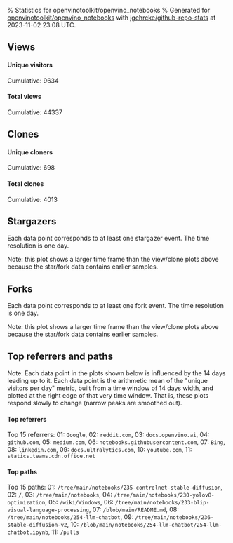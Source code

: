 % Statistics for openvinotoolkit/openvino_notebooks
% Generated for [openvinotoolkit/openvino_notebooks](https://github.com/openvinotoolkit/openvino_notebooks) with [jgehrcke/github-repo-stats](https://github.com/jgehrcke/github-repo-stats) at 2023-11-02 23:08 UTC.


## Views

#### Unique visitors
<div id="chart_views_unique" class="full-width-chart"></div>

Cumulative: 9634

#### Total views
<div id="chart_views_total" class="full-width-chart"></div>

Cumulative: 44337

<div class="pagebreak-for-print"> </div>

## Clones

#### Unique cloners
<div id="chart_clones_unique" class="full-width-chart"></div>

Cumulative: 698

#### Total clones
<div id="chart_clones_total" class="full-width-chart"></div>

Cumulative: 4013



<div class="pagebreak-for-print"> </div>



## Stargazers

Each data point corresponds to at least one stargazer event.
The time resolution is one day.

<div id="chart_stargazers" class="full-width-chart"></div>


Note: this plot shows a larger time frame than the view/clone plots above because the star/fork data contains earlier samples.



## Forks

Each data point corresponds to at least one fork event.
The time resolution is one day.

<div id="chart_forks" class="full-width-chart"></div>


Note: this plot shows a larger time frame than the view/clone plots above because the star/fork data contains earlier samples.



<div class="pagebreak-for-print"> </div>



## Top referrers and paths


Note: Each data point in the plots shown below is influenced by the 14 days
leading up to it. Each data point is the arithmetic mean of the "unique
visitors per day" metric, built from a time window of 14 days width, and
plotted at the right edge of that very time window. That is, these plots
respond slowly to change (narrow peaks are smoothed out).




#### Top referrers


<div id="chart_referrers_top_n_alltime" class="full-width-chart"></div>

Top 15 referrers: 01: `Google`, 02: `reddit.com`, 03: `docs.openvino.ai`, 04: `github.com`, 05: `medium.com`, 06: `notebooks.githubusercontent.com`, 07: `Bing`, 08: `linkedin.com`, 09: `docs.ultralytics.com`, 10: `youtube.com`, 11: `statics.teams.cdn.office.net`





#### Top paths


<div id="chart_paths_top_n_alltime" class="full-width-chart"></div>

Top 15 paths: 01: `/tree/main/notebooks/235-controlnet-stable-diffusion`, 02: `/`, 03: `/tree/main/notebooks`, 04: `/tree/main/notebooks/230-yolov8-optimization`, 05: `/wiki/Windows`, 06: `/tree/main/notebooks/233-blip-visual-language-processing`, 07: `/blob/main/README.md`, 08: `/tree/main/notebooks/254-llm-chatbot`, 09: `/tree/main/notebooks/236-stable-diffusion-v2`, 10: `/blob/main/notebooks/254-llm-chatbot/254-llm-chatbot.ipynb`, 11: `/pulls`


<script type="text/javascript">
    vegaEmbed('#chart_views_unique', {"$schema": "https://vega.github.io/schema/vega-lite/v4.17.0.json", "config": {"arc": {"fill": "#1b1e23"}, "area": {"fill": "#1b1e23"}, "axisBottom": {"domainColor": "#a9b4c4", "gridColor": "#a9b4c4", "labelColor": "#1b1e23", "labelFont": "relative-mono-11-pitch-pro, Menlo, monospace", "tickColor": "#a9b4c4", "titleColor": "#1b1e23", "titleFont": "relative-mono-11-pitch-pro, Menlo, monospace"}, "axisLeft": {"domainColor": "#a9b4c4", "gridColor": "#a9b4c4", "labelColor": "#1b1e23", "labelFont": "relative-mono-11-pitch-pro, Menlo, monospace", "tickColor": "#a9b4c4", "titleColor": "#1b1e23", "titleFont": "relative-mono-11-pitch-pro, Menlo, monospace"}, "axisX": {"grid": false}, "axisY": {"grid": false, "labelBound": true}, "background": "#FFFFFF", "group": {"fill": "#FFFFFF"}, "header": {"fontWeight": 400, "labelFont": "relative-mono-11-pitch-pro, Menlo, monospace", "titleFont": "relative-mono-11-pitch-pro, Menlo, monospace"}, "legend": {"labelFont": "relative-mono-11-pitch-pro, Menlo, monospace", "symbolSize": 200, "symbolType": "circle", "titleFont": "relative-mono-11-pitch-pro, Menlo, monospace"}, "line": {"color": "#1b1e23", "stroke": "#1b1e23"}, "path": {"stroke": "#1b1e23"}, "point": {"color": "#1b1e23", "cursor": "pointer", "filled": true, "size": 20}, "range": {"category": ["#85a2f7", "#ea9755", "#7eb36a", "#f07071", "#bc85d9", "#e587b6", "#a9b4c4", "#d4c05e", "#64b9c4"]}, "style": {"bar": {"fill": "#1b1e23"}, "text": {"font": "relative-mono-11-pitch-pro, Menlo, monospace", "fontWeight": 400}}, "symbol": {"shape": "circle"}, "title": {"anchor": "start", "font": "relative-mono-11-pitch-pro, Menlo, monospace", "fontWeight": 400}, "trail": {"color": "#1b1e23", "stroke": "#1b1e23"}, "view": {"stroke": null}}, "data": {"name": "data-dd6d99fdb4289f1e59a05f04a48d38ac"}, "datasets": {"data-dd6d99fdb4289f1e59a05f04a48d38ac": [{"time": "2023-10-18T00:00:00+00:00", "views_total": 755, "views_unique": 175}, {"time": "2023-10-19T00:00:00+00:00", "views_total": 3834, "views_unique": 763}, {"time": "2023-10-20T00:00:00+00:00", "views_total": 3472, "views_unique": 738}, {"time": "2023-10-21T00:00:00+00:00", "views_total": 1287, "views_unique": 431}, {"time": "2023-10-22T00:00:00+00:00", "views_total": 1651, "views_unique": 419}, {"time": "2023-10-23T00:00:00+00:00", "views_total": 3180, "views_unique": 560}, {"time": "2023-10-24T00:00:00+00:00", "views_total": 2951, "views_unique": 563}, {"time": "2023-10-25T00:00:00+00:00", "views_total": 3524, "views_unique": 601}, {"time": "2023-10-26T00:00:00+00:00", "views_total": 3002, "views_unique": 573}, {"time": "2023-10-27T00:00:00+00:00", "views_total": 2993, "views_unique": 581}, {"time": "2023-10-28T00:00:00+00:00", "views_total": 1277, "views_unique": 389}, {"time": "2023-10-29T00:00:00+00:00", "views_total": 1108, "views_unique": 400}, {"time": "2023-10-30T00:00:00+00:00", "views_total": 3245, "views_unique": 570}, {"time": "2023-10-31T00:00:00+00:00", "views_total": 3542, "views_unique": 884}, {"time": "2023-11-01T00:00:00+00:00", "views_total": 4173, "views_unique": 1074}, {"time": "2023-11-02T00:00:00+00:00", "views_total": 4343, "views_unique": 913}]}, "encoding": {"tooltip": [{"field": "views_unique", "format": ".1f", "title": "views (u)", "type": "quantitative"}, {"field": "time", "format": "%B %e, %Y", "title": "date", "type": "temporal"}], "x": {"axis": {"labelAngle": 25}, "field": "time", "scale": {"domain": ["2023-10-18", "2023-11-02"]}, "timeUnit": "yearmonthdate", "title": "date", "type": "temporal"}, "y": {"axis": {"values": [1, 10, 50, 100, 500, 1000, 5000, 10000]}, "field": "views_unique", "scale": {"domain": [0, 1181.4], "type": "symlog", "zero": true}, "title": "unique views per day", "type": "quantitative"}}, "height": 200, "mark": {"point": true, "type": "line"}, "padding": 10, "width": "container"}, {"actions": false, "renderer": "svg"}).catch(console.error);
vegaEmbed('#chart_views_total', {"$schema": "https://vega.github.io/schema/vega-lite/v4.17.0.json", "config": {"arc": {"fill": "#1b1e23"}, "area": {"fill": "#1b1e23"}, "axisBottom": {"domainColor": "#a9b4c4", "gridColor": "#a9b4c4", "labelColor": "#1b1e23", "labelFont": "relative-mono-11-pitch-pro, Menlo, monospace", "tickColor": "#a9b4c4", "titleColor": "#1b1e23", "titleFont": "relative-mono-11-pitch-pro, Menlo, monospace"}, "axisLeft": {"domainColor": "#a9b4c4", "gridColor": "#a9b4c4", "labelColor": "#1b1e23", "labelFont": "relative-mono-11-pitch-pro, Menlo, monospace", "tickColor": "#a9b4c4", "titleColor": "#1b1e23", "titleFont": "relative-mono-11-pitch-pro, Menlo, monospace"}, "axisX": {"grid": false}, "axisY": {"grid": false, "labelBound": true}, "background": "#FFFFFF", "group": {"fill": "#FFFFFF"}, "header": {"fontWeight": 400, "labelFont": "relative-mono-11-pitch-pro, Menlo, monospace", "titleFont": "relative-mono-11-pitch-pro, Menlo, monospace"}, "legend": {"labelFont": "relative-mono-11-pitch-pro, Menlo, monospace", "symbolSize": 200, "symbolType": "circle", "titleFont": "relative-mono-11-pitch-pro, Menlo, monospace"}, "line": {"color": "#1b1e23", "stroke": "#1b1e23"}, "path": {"stroke": "#1b1e23"}, "point": {"color": "#1b1e23", "cursor": "pointer", "filled": true, "size": 20}, "range": {"category": ["#85a2f7", "#ea9755", "#7eb36a", "#f07071", "#bc85d9", "#e587b6", "#a9b4c4", "#d4c05e", "#64b9c4"]}, "style": {"bar": {"fill": "#1b1e23"}, "text": {"font": "relative-mono-11-pitch-pro, Menlo, monospace", "fontWeight": 400}}, "symbol": {"shape": "circle"}, "title": {"anchor": "start", "font": "relative-mono-11-pitch-pro, Menlo, monospace", "fontWeight": 400}, "trail": {"color": "#1b1e23", "stroke": "#1b1e23"}, "view": {"stroke": null}}, "data": {"name": "data-dd6d99fdb4289f1e59a05f04a48d38ac"}, "datasets": {"data-dd6d99fdb4289f1e59a05f04a48d38ac": [{"time": "2023-10-18T00:00:00+00:00", "views_total": 755, "views_unique": 175}, {"time": "2023-10-19T00:00:00+00:00", "views_total": 3834, "views_unique": 763}, {"time": "2023-10-20T00:00:00+00:00", "views_total": 3472, "views_unique": 738}, {"time": "2023-10-21T00:00:00+00:00", "views_total": 1287, "views_unique": 431}, {"time": "2023-10-22T00:00:00+00:00", "views_total": 1651, "views_unique": 419}, {"time": "2023-10-23T00:00:00+00:00", "views_total": 3180, "views_unique": 560}, {"time": "2023-10-24T00:00:00+00:00", "views_total": 2951, "views_unique": 563}, {"time": "2023-10-25T00:00:00+00:00", "views_total": 3524, "views_unique": 601}, {"time": "2023-10-26T00:00:00+00:00", "views_total": 3002, "views_unique": 573}, {"time": "2023-10-27T00:00:00+00:00", "views_total": 2993, "views_unique": 581}, {"time": "2023-10-28T00:00:00+00:00", "views_total": 1277, "views_unique": 389}, {"time": "2023-10-29T00:00:00+00:00", "views_total": 1108, "views_unique": 400}, {"time": "2023-10-30T00:00:00+00:00", "views_total": 3245, "views_unique": 570}, {"time": "2023-10-31T00:00:00+00:00", "views_total": 3542, "views_unique": 884}, {"time": "2023-11-01T00:00:00+00:00", "views_total": 4173, "views_unique": 1074}, {"time": "2023-11-02T00:00:00+00:00", "views_total": 4343, "views_unique": 913}]}, "encoding": {"tooltip": [{"field": "views_total", "format": ".1f", "title": "views (t)", "type": "quantitative"}, {"field": "time", "format": "%B %e, %Y", "title": "date", "type": "temporal"}], "x": {"axis": {"labelAngle": 25}, "field": "time", "scale": {"domain": ["2023-10-18", "2023-11-02"]}, "timeUnit": "yearmonthdate", "title": "date", "type": "temporal"}, "y": {"axis": {"values": [1, 10, 50, 100, 500, 1000, 5000, 10000]}, "field": "views_total", "scale": {"domain": [0, 4777.3], "type": "symlog", "zero": true}, "title": "total views per day", "type": "quantitative"}}, "height": 200, "mark": {"point": true, "type": "line"}, "padding": 10, "width": "container"}, {"actions": false, "renderer": "svg"}).catch(console.error);
vegaEmbed('#chart_clones_unique', {"$schema": "https://vega.github.io/schema/vega-lite/v4.17.0.json", "config": {"arc": {"fill": "#1b1e23"}, "area": {"fill": "#1b1e23"}, "axisBottom": {"domainColor": "#a9b4c4", "gridColor": "#a9b4c4", "labelColor": "#1b1e23", "labelFont": "relative-mono-11-pitch-pro, Menlo, monospace", "tickColor": "#a9b4c4", "titleColor": "#1b1e23", "titleFont": "relative-mono-11-pitch-pro, Menlo, monospace"}, "axisLeft": {"domainColor": "#a9b4c4", "gridColor": "#a9b4c4", "labelColor": "#1b1e23", "labelFont": "relative-mono-11-pitch-pro, Menlo, monospace", "tickColor": "#a9b4c4", "titleColor": "#1b1e23", "titleFont": "relative-mono-11-pitch-pro, Menlo, monospace"}, "axisX": {"grid": false}, "axisY": {"grid": false, "labelBound": true}, "background": "#FFFFFF", "group": {"fill": "#FFFFFF"}, "header": {"fontWeight": 400, "labelFont": "relative-mono-11-pitch-pro, Menlo, monospace", "titleFont": "relative-mono-11-pitch-pro, Menlo, monospace"}, "legend": {"labelFont": "relative-mono-11-pitch-pro, Menlo, monospace", "symbolSize": 200, "symbolType": "circle", "titleFont": "relative-mono-11-pitch-pro, Menlo, monospace"}, "line": {"color": "#1b1e23", "stroke": "#1b1e23"}, "path": {"stroke": "#1b1e23"}, "point": {"color": "#1b1e23", "cursor": "pointer", "filled": true, "size": 20}, "range": {"category": ["#85a2f7", "#ea9755", "#7eb36a", "#f07071", "#bc85d9", "#e587b6", "#a9b4c4", "#d4c05e", "#64b9c4"]}, "style": {"bar": {"fill": "#1b1e23"}, "text": {"font": "relative-mono-11-pitch-pro, Menlo, monospace", "fontWeight": 400}}, "symbol": {"shape": "circle"}, "title": {"anchor": "start", "font": "relative-mono-11-pitch-pro, Menlo, monospace", "fontWeight": 400}, "trail": {"color": "#1b1e23", "stroke": "#1b1e23"}, "view": {"stroke": null}}, "data": {"name": "data-5c9b613d8410fa1cbfd3832ab8f04d7b"}, "datasets": {"data-5c9b613d8410fa1cbfd3832ab8f04d7b": [{"clones_total": 131, "clones_unique": 17, "time": "2023-10-18T00:00:00+00:00"}, {"clones_total": 180, "clones_unique": 67, "time": "2023-10-19T00:00:00+00:00"}, {"clones_total": 259, "clones_unique": 83, "time": "2023-10-20T00:00:00+00:00"}, {"clones_total": 56, "clones_unique": 21, "time": "2023-10-21T00:00:00+00:00"}, {"clones_total": 53, "clones_unique": 17, "time": "2023-10-22T00:00:00+00:00"}, {"clones_total": 486, "clones_unique": 44, "time": "2023-10-23T00:00:00+00:00"}, {"clones_total": 272, "clones_unique": 45, "time": "2023-10-24T00:00:00+00:00"}, {"clones_total": 353, "clones_unique": 44, "time": "2023-10-25T00:00:00+00:00"}, {"clones_total": 285, "clones_unique": 62, "time": "2023-10-26T00:00:00+00:00"}, {"clones_total": 279, "clones_unique": 55, "time": "2023-10-27T00:00:00+00:00"}, {"clones_total": 53, "clones_unique": 16, "time": "2023-10-28T00:00:00+00:00"}, {"clones_total": 107, "clones_unique": 20, "time": "2023-10-29T00:00:00+00:00"}, {"clones_total": 518, "clones_unique": 56, "time": "2023-10-30T00:00:00+00:00"}, {"clones_total": 316, "clones_unique": 57, "time": "2023-10-31T00:00:00+00:00"}, {"clones_total": 326, "clones_unique": 53, "time": "2023-11-01T00:00:00+00:00"}, {"clones_total": 339, "clones_unique": 41, "time": "2023-11-02T00:00:00+00:00"}]}, "encoding": {"tooltip": [{"field": "clones_unique", "format": ".1f", "title": "clones (u)", "type": "quantitative"}, {"field": "time", "format": "%B %e, %Y", "title": "date", "type": "temporal"}], "x": {"axis": {"labelAngle": 25}, "field": "time", "scale": {"domain": ["2023-10-18", "2023-11-02"]}, "timeUnit": "yearmonthdate", "title": "date", "type": "temporal"}, "y": {"axis": {}, "field": "clones_unique", "scale": {"domain": [0, 91.30000000000001], "type": "linear", "zero": true}, "title": "unique clones per day", "type": "quantitative"}}, "height": 200, "mark": {"point": true, "type": "line"}, "padding": 10, "width": "container"}, {"actions": false, "renderer": "svg"}).catch(console.error);
vegaEmbed('#chart_clones_total', {"$schema": "https://vega.github.io/schema/vega-lite/v4.17.0.json", "config": {"arc": {"fill": "#1b1e23"}, "area": {"fill": "#1b1e23"}, "axisBottom": {"domainColor": "#a9b4c4", "gridColor": "#a9b4c4", "labelColor": "#1b1e23", "labelFont": "relative-mono-11-pitch-pro, Menlo, monospace", "tickColor": "#a9b4c4", "titleColor": "#1b1e23", "titleFont": "relative-mono-11-pitch-pro, Menlo, monospace"}, "axisLeft": {"domainColor": "#a9b4c4", "gridColor": "#a9b4c4", "labelColor": "#1b1e23", "labelFont": "relative-mono-11-pitch-pro, Menlo, monospace", "tickColor": "#a9b4c4", "titleColor": "#1b1e23", "titleFont": "relative-mono-11-pitch-pro, Menlo, monospace"}, "axisX": {"grid": false}, "axisY": {"grid": false, "labelBound": true}, "background": "#FFFFFF", "group": {"fill": "#FFFFFF"}, "header": {"fontWeight": 400, "labelFont": "relative-mono-11-pitch-pro, Menlo, monospace", "titleFont": "relative-mono-11-pitch-pro, Menlo, monospace"}, "legend": {"labelFont": "relative-mono-11-pitch-pro, Menlo, monospace", "symbolSize": 200, "symbolType": "circle", "titleFont": "relative-mono-11-pitch-pro, Menlo, monospace"}, "line": {"color": "#1b1e23", "stroke": "#1b1e23"}, "path": {"stroke": "#1b1e23"}, "point": {"color": "#1b1e23", "cursor": "pointer", "filled": true, "size": 20}, "range": {"category": ["#85a2f7", "#ea9755", "#7eb36a", "#f07071", "#bc85d9", "#e587b6", "#a9b4c4", "#d4c05e", "#64b9c4"]}, "style": {"bar": {"fill": "#1b1e23"}, "text": {"font": "relative-mono-11-pitch-pro, Menlo, monospace", "fontWeight": 400}}, "symbol": {"shape": "circle"}, "title": {"anchor": "start", "font": "relative-mono-11-pitch-pro, Menlo, monospace", "fontWeight": 400}, "trail": {"color": "#1b1e23", "stroke": "#1b1e23"}, "view": {"stroke": null}}, "data": {"name": "data-5c9b613d8410fa1cbfd3832ab8f04d7b"}, "datasets": {"data-5c9b613d8410fa1cbfd3832ab8f04d7b": [{"clones_total": 131, "clones_unique": 17, "time": "2023-10-18T00:00:00+00:00"}, {"clones_total": 180, "clones_unique": 67, "time": "2023-10-19T00:00:00+00:00"}, {"clones_total": 259, "clones_unique": 83, "time": "2023-10-20T00:00:00+00:00"}, {"clones_total": 56, "clones_unique": 21, "time": "2023-10-21T00:00:00+00:00"}, {"clones_total": 53, "clones_unique": 17, "time": "2023-10-22T00:00:00+00:00"}, {"clones_total": 486, "clones_unique": 44, "time": "2023-10-23T00:00:00+00:00"}, {"clones_total": 272, "clones_unique": 45, "time": "2023-10-24T00:00:00+00:00"}, {"clones_total": 353, "clones_unique": 44, "time": "2023-10-25T00:00:00+00:00"}, {"clones_total": 285, "clones_unique": 62, "time": "2023-10-26T00:00:00+00:00"}, {"clones_total": 279, "clones_unique": 55, "time": "2023-10-27T00:00:00+00:00"}, {"clones_total": 53, "clones_unique": 16, "time": "2023-10-28T00:00:00+00:00"}, {"clones_total": 107, "clones_unique": 20, "time": "2023-10-29T00:00:00+00:00"}, {"clones_total": 518, "clones_unique": 56, "time": "2023-10-30T00:00:00+00:00"}, {"clones_total": 316, "clones_unique": 57, "time": "2023-10-31T00:00:00+00:00"}, {"clones_total": 326, "clones_unique": 53, "time": "2023-11-01T00:00:00+00:00"}, {"clones_total": 339, "clones_unique": 41, "time": "2023-11-02T00:00:00+00:00"}]}, "encoding": {"tooltip": [{"field": "clones_total", "format": ".1f", "title": "clones (t)", "type": "quantitative"}, {"field": "time", "format": "%B %e, %Y", "title": "date", "type": "temporal"}], "x": {"axis": {"labelAngle": 25}, "field": "time", "scale": {"domain": ["2023-10-18", "2023-11-02"]}, "timeUnit": "yearmonthdate", "title": "date", "type": "temporal"}, "y": {"axis": {"values": [1, 10, 50, 100, 500, 1000, 5000, 10000]}, "field": "clones_total", "scale": {"domain": [0, 569.8000000000001], "type": "symlog", "zero": true}, "title": "total clones per day", "type": "quantitative"}}, "height": 200, "mark": {"point": true, "type": "line"}, "padding": 10, "width": "container"}, {"actions": false, "renderer": "svg"}).catch(console.error);
vegaEmbed('#chart_stargazers', {"$schema": "https://vega.github.io/schema/vega-lite/v4.17.0.json", "config": {"arc": {"fill": "#1b1e23"}, "area": {"fill": "#1b1e23"}, "axisBottom": {"domainColor": "#a9b4c4", "gridColor": "#a9b4c4", "labelColor": "#1b1e23", "labelFont": "relative-mono-11-pitch-pro, Menlo, monospace", "tickColor": "#a9b4c4", "titleColor": "#1b1e23", "titleFont": "relative-mono-11-pitch-pro, Menlo, monospace"}, "axisLeft": {"domainColor": "#a9b4c4", "gridColor": "#a9b4c4", "labelColor": "#1b1e23", "labelFont": "relative-mono-11-pitch-pro, Menlo, monospace", "tickColor": "#a9b4c4", "titleColor": "#1b1e23", "titleFont": "relative-mono-11-pitch-pro, Menlo, monospace"}, "axisX": {"grid": false}, "axisY": {"grid": false}, "background": "#FFFFFF", "group": {"fill": "#FFFFFF"}, "header": {"fontWeight": 400, "labelFont": "relative-mono-11-pitch-pro, Menlo, monospace", "titleFont": "relative-mono-11-pitch-pro, Menlo, monospace"}, "legend": {"labelFont": "relative-mono-11-pitch-pro, Menlo, monospace", "symbolSize": 200, "symbolType": "circle", "titleFont": "relative-mono-11-pitch-pro, Menlo, monospace"}, "line": {"color": "#1b1e23", "stroke": "#1b1e23"}, "path": {"stroke": "#1b1e23"}, "point": {"color": "#1b1e23", "cursor": "pointer", "filled": true, "size": 50}, "range": {"category": ["#85a2f7", "#ea9755", "#7eb36a", "#f07071", "#bc85d9", "#e587b6", "#a9b4c4", "#d4c05e", "#64b9c4"]}, "style": {"bar": {"fill": "#1b1e23"}, "text": {"font": "relative-mono-11-pitch-pro, Menlo, monospace", "fontWeight": 400}}, "symbol": {"shape": "circle"}, "title": {"anchor": "start", "font": "relative-mono-11-pitch-pro, Menlo, monospace", "fontWeight": 400}, "trail": {"color": "#1b1e23", "stroke": "#1b1e23"}, "view": {"stroke": null}}, "data": {"name": "data-028433845d8a08240cda0d0674eda8ba"}, "datasets": {"data-028433845d8a08240cda0d0674eda8ba": [{"stars_cumulative": 5, "time": "2021-04-02T00:00:00+00:00"}, {"stars_cumulative": 23, "time": "2021-04-11T10:00:00+00:00"}, {"stars_cumulative": 290, "time": "2021-04-20T20:00:00+00:00"}, {"stars_cumulative": 300, "time": "2021-04-30T06:00:00+00:00"}, {"stars_cumulative": 311, "time": "2021-05-09T16:00:00+00:00"}, {"stars_cumulative": 323, "time": "2021-05-19T02:00:00+00:00"}, {"stars_cumulative": 326, "time": "2021-05-28T12:00:00+00:00"}, {"stars_cumulative": 336, "time": "2021-06-06T22:00:00+00:00"}, {"stars_cumulative": 350, "time": "2021-06-16T08:00:00+00:00"}, {"stars_cumulative": 354, "time": "2021-06-25T18:00:00+00:00"}, {"stars_cumulative": 372, "time": "2021-07-05T04:00:00+00:00"}, {"stars_cumulative": 380, "time": "2021-07-14T14:00:00+00:00"}, {"stars_cumulative": 381, "time": "2021-07-24T00:00:00+00:00"}, {"stars_cumulative": 388, "time": "2021-08-02T10:00:00+00:00"}, {"stars_cumulative": 390, "time": "2021-08-11T20:00:00+00:00"}, {"stars_cumulative": 396, "time": "2021-08-21T06:00:00+00:00"}, {"stars_cumulative": 406, "time": "2021-08-30T16:00:00+00:00"}, {"stars_cumulative": 412, "time": "2021-09-09T02:00:00+00:00"}, {"stars_cumulative": 419, "time": "2021-09-18T12:00:00+00:00"}, {"stars_cumulative": 428, "time": "2021-09-27T22:00:00+00:00"}, {"stars_cumulative": 432, "time": "2021-10-07T08:00:00+00:00"}, {"stars_cumulative": 435, "time": "2021-10-16T18:00:00+00:00"}, {"stars_cumulative": 441, "time": "2021-10-26T04:00:00+00:00"}, {"stars_cumulative": 446, "time": "2021-11-04T14:00:00+00:00"}, {"stars_cumulative": 451, "time": "2021-11-14T00:00:00+00:00"}, {"stars_cumulative": 460, "time": "2021-11-23T10:00:00+00:00"}, {"stars_cumulative": 465, "time": "2021-12-02T20:00:00+00:00"}, {"stars_cumulative": 469, "time": "2021-12-12T06:00:00+00:00"}, {"stars_cumulative": 475, "time": "2021-12-21T16:00:00+00:00"}, {"stars_cumulative": 481, "time": "2021-12-31T02:00:00+00:00"}, {"stars_cumulative": 492, "time": "2022-01-09T12:00:00+00:00"}, {"stars_cumulative": 500, "time": "2022-01-18T22:00:00+00:00"}, {"stars_cumulative": 512, "time": "2022-01-28T08:00:00+00:00"}, {"stars_cumulative": 519, "time": "2022-02-06T18:00:00+00:00"}, {"stars_cumulative": 531, "time": "2022-02-16T04:00:00+00:00"}, {"stars_cumulative": 538, "time": "2022-02-25T14:00:00+00:00"}, {"stars_cumulative": 553, "time": "2022-03-07T00:00:00+00:00"}, {"stars_cumulative": 559, "time": "2022-03-16T10:00:00+00:00"}, {"stars_cumulative": 575, "time": "2022-03-25T20:00:00+00:00"}, {"stars_cumulative": 590, "time": "2022-04-04T06:00:00+00:00"}, {"stars_cumulative": 598, "time": "2022-04-13T16:00:00+00:00"}, {"stars_cumulative": 603, "time": "2022-04-23T02:00:00+00:00"}, {"stars_cumulative": 610, "time": "2022-05-02T12:00:00+00:00"}, {"stars_cumulative": 617, "time": "2022-05-11T22:00:00+00:00"}, {"stars_cumulative": 625, "time": "2022-05-21T08:00:00+00:00"}, {"stars_cumulative": 631, "time": "2022-05-30T18:00:00+00:00"}, {"stars_cumulative": 642, "time": "2022-06-09T04:00:00+00:00"}, {"stars_cumulative": 654, "time": "2022-06-18T14:00:00+00:00"}, {"stars_cumulative": 661, "time": "2022-06-28T00:00:00+00:00"}, {"stars_cumulative": 672, "time": "2022-07-07T10:00:00+00:00"}, {"stars_cumulative": 679, "time": "2022-07-16T20:00:00+00:00"}, {"stars_cumulative": 691, "time": "2022-07-26T06:00:00+00:00"}, {"stars_cumulative": 696, "time": "2022-08-04T16:00:00+00:00"}, {"stars_cumulative": 702, "time": "2022-08-14T02:00:00+00:00"}, {"stars_cumulative": 712, "time": "2022-08-23T12:00:00+00:00"}, {"stars_cumulative": 719, "time": "2022-09-01T22:00:00+00:00"}, {"stars_cumulative": 727, "time": "2022-09-11T08:00:00+00:00"}, {"stars_cumulative": 734, "time": "2022-09-20T18:00:00+00:00"}, {"stars_cumulative": 741, "time": "2022-09-30T04:00:00+00:00"}, {"stars_cumulative": 753, "time": "2022-10-09T14:00:00+00:00"}, {"stars_cumulative": 762, "time": "2022-10-19T00:00:00+00:00"}, {"stars_cumulative": 773, "time": "2022-10-28T10:00:00+00:00"}, {"stars_cumulative": 785, "time": "2022-11-06T20:00:00+00:00"}, {"stars_cumulative": 791, "time": "2022-11-16T06:00:00+00:00"}, {"stars_cumulative": 804, "time": "2022-11-25T16:00:00+00:00"}, {"stars_cumulative": 812, "time": "2022-12-05T02:00:00+00:00"}, {"stars_cumulative": 816, "time": "2022-12-14T12:00:00+00:00"}, {"stars_cumulative": 822, "time": "2022-12-23T22:00:00+00:00"}, {"stars_cumulative": 837, "time": "2023-01-02T08:00:00+00:00"}, {"stars_cumulative": 847, "time": "2023-01-11T18:00:00+00:00"}, {"stars_cumulative": 860, "time": "2023-01-21T04:00:00+00:00"}, {"stars_cumulative": 869, "time": "2023-01-30T14:00:00+00:00"}, {"stars_cumulative": 890, "time": "2023-02-09T00:00:00+00:00"}, {"stars_cumulative": 902, "time": "2023-02-18T10:00:00+00:00"}, {"stars_cumulative": 924, "time": "2023-02-27T20:00:00+00:00"}, {"stars_cumulative": 949, "time": "2023-03-09T06:00:00+00:00"}, {"stars_cumulative": 964, "time": "2023-03-18T16:00:00+00:00"}, {"stars_cumulative": 989, "time": "2023-03-28T02:00:00+00:00"}, {"stars_cumulative": 1028, "time": "2023-04-06T12:00:00+00:00"}, {"stars_cumulative": 1044, "time": "2023-04-15T22:00:00+00:00"}, {"stars_cumulative": 1067, "time": "2023-04-25T08:00:00+00:00"}, {"stars_cumulative": 1097, "time": "2023-05-04T18:00:00+00:00"}, {"stars_cumulative": 1123, "time": "2023-05-14T04:00:00+00:00"}, {"stars_cumulative": 1149, "time": "2023-05-23T14:00:00+00:00"}, {"stars_cumulative": 1178, "time": "2023-06-02T00:00:00+00:00"}, {"stars_cumulative": 1216, "time": "2023-06-11T10:00:00+00:00"}, {"stars_cumulative": 1235, "time": "2023-06-20T20:00:00+00:00"}, {"stars_cumulative": 1250, "time": "2023-06-30T06:00:00+00:00"}, {"stars_cumulative": 1278, "time": "2023-07-09T16:00:00+00:00"}, {"stars_cumulative": 1301, "time": "2023-07-19T02:00:00+00:00"}, {"stars_cumulative": 1323, "time": "2023-07-28T12:00:00+00:00"}, {"stars_cumulative": 1339, "time": "2023-08-06T22:00:00+00:00"}, {"stars_cumulative": 1353, "time": "2023-08-16T08:00:00+00:00"}, {"stars_cumulative": 1371, "time": "2023-08-25T18:00:00+00:00"}, {"stars_cumulative": 1392, "time": "2023-09-04T04:00:00+00:00"}, {"stars_cumulative": 1404, "time": "2023-09-13T14:00:00+00:00"}, {"stars_cumulative": 1413, "time": "2023-09-23T00:00:00+00:00"}, {"stars_cumulative": 1431, "time": "2023-10-02T10:00:00+00:00"}, {"stars_cumulative": 1466, "time": "2023-10-11T20:00:00+00:00"}, {"stars_cumulative": 1491, "time": "2023-10-21T06:00:00+00:00"}, {"stars_cumulative": 1505, "time": "2023-10-30T16:00:00+00:00"}]}, "encoding": {"tooltip": [{"field": "stars_cumulative", "format": "d", "title": "stars", "type": "quantitative"}, {"field": "time", "format": "%B %e, %Y", "title": "date", "type": "temporal"}], "x": {"axis": {"labelAngle": 25}, "field": "time", "scale": {"domain": ["2021-04-02", "2023-11-02"]}, "timeUnit": "yearmonthdate", "title": "date", "type": "temporal"}, "y": {"field": "stars_cumulative", "scale": {"domain": [0, 1655.5000000000002], "zero": true}, "title": "stargazer count (cumulative)", "type": "quantitative"}}, "height": 300, "mark": {"point": true, "type": "line"}, "padding": 10, "width": "container"}, {"actions": false, "renderer": "svg"}).catch(console.error);
vegaEmbed('#chart_forks', {"$schema": "https://vega.github.io/schema/vega-lite/v4.17.0.json", "config": {"arc": {"fill": "#1b1e23"}, "area": {"fill": "#1b1e23"}, "axisBottom": {"domainColor": "#a9b4c4", "gridColor": "#a9b4c4", "labelColor": "#1b1e23", "labelFont": "relative-mono-11-pitch-pro, Menlo, monospace", "tickColor": "#a9b4c4", "titleColor": "#1b1e23", "titleFont": "relative-mono-11-pitch-pro, Menlo, monospace"}, "axisLeft": {"domainColor": "#a9b4c4", "gridColor": "#a9b4c4", "labelColor": "#1b1e23", "labelFont": "relative-mono-11-pitch-pro, Menlo, monospace", "tickColor": "#a9b4c4", "titleColor": "#1b1e23", "titleFont": "relative-mono-11-pitch-pro, Menlo, monospace"}, "axisX": {"grid": false}, "axisY": {"grid": false}, "background": "#FFFFFF", "group": {"fill": "#FFFFFF"}, "header": {"fontWeight": 400, "labelFont": "relative-mono-11-pitch-pro, Menlo, monospace", "titleFont": "relative-mono-11-pitch-pro, Menlo, monospace"}, "legend": {"labelFont": "relative-mono-11-pitch-pro, Menlo, monospace", "symbolSize": 200, "symbolType": "circle", "titleFont": "relative-mono-11-pitch-pro, Menlo, monospace"}, "line": {"color": "#1b1e23", "stroke": "#1b1e23"}, "path": {"stroke": "#1b1e23"}, "point": {"color": "#1b1e23", "cursor": "pointer", "filled": true, "size": 50}, "range": {"category": ["#85a2f7", "#ea9755", "#7eb36a", "#f07071", "#bc85d9", "#e587b6", "#a9b4c4", "#d4c05e", "#64b9c4"]}, "style": {"bar": {"fill": "#1b1e23"}, "text": {"font": "relative-mono-11-pitch-pro, Menlo, monospace", "fontWeight": 400}}, "symbol": {"shape": "circle"}, "title": {"anchor": "start", "font": "relative-mono-11-pitch-pro, Menlo, monospace", "fontWeight": 400}, "trail": {"color": "#1b1e23", "stroke": "#1b1e23"}, "view": {"stroke": null}}, "data": {"name": "data-9e748ee400a54d51da85b2eb8978c3bd"}, "datasets": {"data-9e748ee400a54d51da85b2eb8978c3bd": [{"forks_cumulative": 10.0, "time": "2021-04-13T00:00:00+00:00"}, {"forks_cumulative": 22.0, "time": "2021-04-22T08:00:00+00:00"}, {"forks_cumulative": 24.0, "time": "2021-05-11T00:00:00+00:00"}, {"forks_cumulative": 25.0, "time": "2021-05-20T08:00:00+00:00"}, {"forks_cumulative": 26.0, "time": "2021-05-29T16:00:00+00:00"}, {"forks_cumulative": 27.0, "time": "2021-06-17T08:00:00+00:00"}, {"forks_cumulative": 29.0, "time": "2021-06-26T16:00:00+00:00"}, {"forks_cumulative": 31.0, "time": "2021-07-06T00:00:00+00:00"}, {"forks_cumulative": 33.0, "time": "2021-07-15T08:00:00+00:00"}, {"forks_cumulative": 38.0, "time": "2021-08-03T00:00:00+00:00"}, {"forks_cumulative": 42.0, "time": "2021-08-12T08:00:00+00:00"}, {"forks_cumulative": 43.0, "time": "2021-08-21T16:00:00+00:00"}, {"forks_cumulative": 46.0, "time": "2021-08-31T00:00:00+00:00"}, {"forks_cumulative": 48.0, "time": "2021-09-09T08:00:00+00:00"}, {"forks_cumulative": 51.0, "time": "2021-09-18T16:00:00+00:00"}, {"forks_cumulative": 54.0, "time": "2021-09-28T00:00:00+00:00"}, {"forks_cumulative": 58.0, "time": "2021-10-07T08:00:00+00:00"}, {"forks_cumulative": 60.0, "time": "2021-10-16T16:00:00+00:00"}, {"forks_cumulative": 67.0, "time": "2021-10-26T00:00:00+00:00"}, {"forks_cumulative": 71.0, "time": "2021-11-13T16:00:00+00:00"}, {"forks_cumulative": 75.0, "time": "2021-11-23T00:00:00+00:00"}, {"forks_cumulative": 79.0, "time": "2021-12-02T08:00:00+00:00"}, {"forks_cumulative": 81.0, "time": "2021-12-11T16:00:00+00:00"}, {"forks_cumulative": 85.0, "time": "2021-12-21T00:00:00+00:00"}, {"forks_cumulative": 87.0, "time": "2021-12-30T08:00:00+00:00"}, {"forks_cumulative": 90.0, "time": "2022-01-08T16:00:00+00:00"}, {"forks_cumulative": 95.0, "time": "2022-01-18T00:00:00+00:00"}, {"forks_cumulative": 98.0, "time": "2022-01-27T08:00:00+00:00"}, {"forks_cumulative": 101.0, "time": "2022-02-05T16:00:00+00:00"}, {"forks_cumulative": 105.0, "time": "2022-02-15T00:00:00+00:00"}, {"forks_cumulative": 111.0, "time": "2022-02-24T08:00:00+00:00"}, {"forks_cumulative": 126.0, "time": "2022-03-05T16:00:00+00:00"}, {"forks_cumulative": 137.0, "time": "2022-03-15T00:00:00+00:00"}, {"forks_cumulative": 144.0, "time": "2022-03-24T08:00:00+00:00"}, {"forks_cumulative": 154.0, "time": "2022-04-02T16:00:00+00:00"}, {"forks_cumulative": 163.0, "time": "2022-04-12T00:00:00+00:00"}, {"forks_cumulative": 168.0, "time": "2022-04-21T08:00:00+00:00"}, {"forks_cumulative": 173.0, "time": "2022-04-30T16:00:00+00:00"}, {"forks_cumulative": 178.0, "time": "2022-05-10T00:00:00+00:00"}, {"forks_cumulative": 183.0, "time": "2022-05-19T08:00:00+00:00"}, {"forks_cumulative": 186.0, "time": "2022-05-28T16:00:00+00:00"}, {"forks_cumulative": 193.0, "time": "2022-06-07T00:00:00+00:00"}, {"forks_cumulative": 196.0, "time": "2022-06-16T08:00:00+00:00"}, {"forks_cumulative": 205.0, "time": "2022-06-25T16:00:00+00:00"}, {"forks_cumulative": 209.0, "time": "2022-07-05T00:00:00+00:00"}, {"forks_cumulative": 218.0, "time": "2022-07-14T08:00:00+00:00"}, {"forks_cumulative": 219.0, "time": "2022-07-23T16:00:00+00:00"}, {"forks_cumulative": 226.0, "time": "2022-08-02T00:00:00+00:00"}, {"forks_cumulative": 230.0, "time": "2022-08-11T08:00:00+00:00"}, {"forks_cumulative": 234.0, "time": "2022-08-20T16:00:00+00:00"}, {"forks_cumulative": 238.0, "time": "2022-08-30T00:00:00+00:00"}, {"forks_cumulative": 243.0, "time": "2022-09-08T08:00:00+00:00"}, {"forks_cumulative": 250.0, "time": "2022-09-17T16:00:00+00:00"}, {"forks_cumulative": 256.0, "time": "2022-09-27T00:00:00+00:00"}, {"forks_cumulative": 260.0, "time": "2022-10-06T08:00:00+00:00"}, {"forks_cumulative": 265.0, "time": "2022-10-15T16:00:00+00:00"}, {"forks_cumulative": 269.0, "time": "2022-10-25T00:00:00+00:00"}, {"forks_cumulative": 273.0, "time": "2022-11-03T08:00:00+00:00"}, {"forks_cumulative": 279.0, "time": "2022-11-12T16:00:00+00:00"}, {"forks_cumulative": 284.0, "time": "2022-11-22T00:00:00+00:00"}, {"forks_cumulative": 298.0, "time": "2022-12-01T08:00:00+00:00"}, {"forks_cumulative": 301.0, "time": "2022-12-10T16:00:00+00:00"}, {"forks_cumulative": 305.0, "time": "2022-12-20T00:00:00+00:00"}, {"forks_cumulative": 309.0, "time": "2022-12-29T08:00:00+00:00"}, {"forks_cumulative": 312.0, "time": "2023-01-07T16:00:00+00:00"}, {"forks_cumulative": 317.0, "time": "2023-01-17T00:00:00+00:00"}, {"forks_cumulative": 324.0, "time": "2023-01-26T08:00:00+00:00"}, {"forks_cumulative": 330.0, "time": "2023-02-04T16:00:00+00:00"}, {"forks_cumulative": 344.0, "time": "2023-02-14T00:00:00+00:00"}, {"forks_cumulative": 364.0, "time": "2023-02-23T08:00:00+00:00"}, {"forks_cumulative": 391.0, "time": "2023-03-04T16:00:00+00:00"}, {"forks_cumulative": 405.0, "time": "2023-03-14T00:00:00+00:00"}, {"forks_cumulative": 420.0, "time": "2023-03-23T08:00:00+00:00"}, {"forks_cumulative": 436.0, "time": "2023-04-01T16:00:00+00:00"}, {"forks_cumulative": 445.0, "time": "2023-04-11T00:00:00+00:00"}, {"forks_cumulative": 451.0, "time": "2023-04-20T08:00:00+00:00"}, {"forks_cumulative": 462.0, "time": "2023-04-29T16:00:00+00:00"}, {"forks_cumulative": 467.0, "time": "2023-05-09T00:00:00+00:00"}, {"forks_cumulative": 475.0, "time": "2023-05-18T08:00:00+00:00"}, {"forks_cumulative": 483.0, "time": "2023-05-27T16:00:00+00:00"}, {"forks_cumulative": 487.0, "time": "2023-06-06T00:00:00+00:00"}, {"forks_cumulative": 491.0, "time": "2023-06-15T08:00:00+00:00"}, {"forks_cumulative": 499.0, "time": "2023-06-24T16:00:00+00:00"}, {"forks_cumulative": 513.0, "time": "2023-07-04T00:00:00+00:00"}, {"forks_cumulative": 519.0, "time": "2023-07-13T08:00:00+00:00"}, {"forks_cumulative": 524.0, "time": "2023-07-22T16:00:00+00:00"}, {"forks_cumulative": 532.0, "time": "2023-08-01T00:00:00+00:00"}, {"forks_cumulative": 537.0, "time": "2023-08-10T08:00:00+00:00"}, {"forks_cumulative": 541.0, "time": "2023-08-19T16:00:00+00:00"}, {"forks_cumulative": 544.0, "time": "2023-08-29T00:00:00+00:00"}, {"forks_cumulative": 547.0, "time": "2023-09-07T08:00:00+00:00"}, {"forks_cumulative": 553.0, "time": "2023-09-16T16:00:00+00:00"}, {"forks_cumulative": 562.0, "time": "2023-09-26T00:00:00+00:00"}, {"forks_cumulative": 575.0, "time": "2023-10-05T08:00:00+00:00"}, {"forks_cumulative": 586.0, "time": "2023-10-14T16:00:00+00:00"}, {"forks_cumulative": 590.0, "time": "2023-10-24T00:00:00+00:00"}, {"forks_cumulative": 591.0, "time": "2023-11-02T08:00:00+00:00"}]}, "encoding": {"tooltip": [{"field": "forks_cumulative", "format": "d", "title": "forks", "type": "quantitative"}, {"field": "time", "format": "%B %e, %Y", "title": "date", "type": "temporal"}], "x": {"axis": {"labelAngle": 25}, "field": "time", "scale": {"domain": ["2021-04-02", "2023-11-02"]}, "timeUnit": "yearmonthdate", "title": "date", "type": "temporal"}, "y": {"field": "forks_cumulative", "scale": {"domain": [0, 650.1], "zero": true}, "title": "fork count (cumulative)", "type": "quantitative"}}, "height": 300, "mark": {"point": true, "type": "line"}, "padding": 10, "width": "container"}, {"actions": false, "renderer": "svg"}).catch(console.error);
vegaEmbed('#chart_referrers_top_n_alltime', {"$schema": "https://vega.github.io/schema/vega-lite/v4.17.0.json", "config": {"arc": {"fill": "#1b1e23"}, "area": {"fill": "#1b1e23"}, "axisBottom": {"domainColor": "#a9b4c4", "gridColor": "#a9b4c4", "labelColor": "#1b1e23", "labelFont": "relative-mono-11-pitch-pro, Menlo, monospace", "tickColor": "#a9b4c4", "titleColor": "#1b1e23", "titleFont": "relative-mono-11-pitch-pro, Menlo, monospace"}, "axisLeft": {"domainColor": "#a9b4c4", "gridColor": "#a9b4c4", "labelColor": "#1b1e23", "labelFont": "relative-mono-11-pitch-pro, Menlo, monospace", "tickColor": "#a9b4c4", "titleColor": "#1b1e23", "titleFont": "relative-mono-11-pitch-pro, Menlo, monospace"}, "axisX": {"grid": false}, "axisY": {"grid": false}, "background": "#FFFFFF", "group": {"fill": "#FFFFFF"}, "header": {"fontWeight": 400, "labelFont": "relative-mono-11-pitch-pro, Menlo, monospace", "titleFont": "relative-mono-11-pitch-pro, Menlo, monospace"}, "legend": {"labelFont": "relative-mono-11-pitch-pro, Menlo, monospace", "symbolSize": 200, "symbolType": "circle", "titleFont": "relative-mono-11-pitch-pro, Menlo, monospace"}, "line": {"color": "#1b1e23", "stroke": "#1b1e23"}, "path": {"stroke": "#1b1e23"}, "point": {"color": "#1b1e23", "cursor": "pointer", "filled": true, "size": 30}, "range": {"category": ["#85a2f7", "#ea9755", "#7eb36a", "#f07071", "#bc85d9", "#e587b6", "#a9b4c4", "#d4c05e", "#64b9c4"]}, "style": {"bar": {"fill": "#1b1e23"}, "text": {"font": "relative-mono-11-pitch-pro, Menlo, monospace", "fontWeight": 400}}, "symbol": {"shape": "circle"}, "title": {"anchor": "start", "font": "relative-mono-11-pitch-pro, Menlo, monospace", "fontWeight": 400}, "trail": {"color": "#1b1e23", "stroke": "#1b1e23"}, "view": {"stroke": null}}, "data": {"name": "data-47c90e9bd3f3452b2acc673c4a51ca0e"}, "datasets": {"data-47c90e9bd3f3452b2acc673c4a51ca0e": [{"referrer": "Google", "time": "2023-11-01T00:00:00+00:00", "views_unique": 757, "views_unique_norm": 54.07142857142857}, {"referrer": "Google", "time": "2023-11-02T00:00:00+00:00", "views_unique": 719, "views_unique_norm": 51.357142857142854}, {"referrer": "reddit.com", "time": "2023-11-01T00:00:00+00:00", "views_unique": 410, "views_unique_norm": 29.285714285714285}, {"referrer": "reddit.com", "time": "2023-11-02T00:00:00+00:00", "views_unique": 456, "views_unique_norm": 32.57142857142857}, {"referrer": "docs.openvino.ai", "time": "2023-11-01T00:00:00+00:00", "views_unique": 421, "views_unique_norm": 30.071428571428573}, {"referrer": "docs.openvino.ai", "time": "2023-11-02T00:00:00+00:00", "views_unique": 431, "views_unique_norm": 30.785714285714285}, {"referrer": "github.com", "time": "2023-11-01T00:00:00+00:00", "views_unique": 322, "views_unique_norm": 23.0}, {"referrer": "github.com", "time": "2023-11-02T00:00:00+00:00", "views_unique": 317, "views_unique_norm": 22.642857142857142}, {"referrer": "medium.com", "time": "2023-11-01T00:00:00+00:00", "views_unique": 162, "views_unique_norm": 11.571428571428571}, {"referrer": "medium.com", "time": "2023-11-02T00:00:00+00:00", "views_unique": 154, "views_unique_norm": 11.0}, {"referrer": "notebooks.githubusercontent.com", "time": "2023-11-01T00:00:00+00:00", "views_unique": 136, "views_unique_norm": 9.714285714285714}, {"referrer": "notebooks.githubusercontent.com", "time": "2023-11-02T00:00:00+00:00", "views_unique": 134, "views_unique_norm": 9.571428571428571}, {"referrer": "Bing", "time": "2023-11-01T00:00:00+00:00", "views_unique": 67, "views_unique_norm": 4.785714285714286}, {"referrer": "Bing", "time": "2023-11-02T00:00:00+00:00", "views_unique": 74, "views_unique_norm": 5.285714285714286}]}, "encoding": {"color": {"field": "referrer", "legend": {"direction": "vertical", "orient": "top", "title": "Legend:"}, "sort": {"field": "order"}, "type": "nominal"}, "tooltip": [{"field": "referrer", "type": "nominal"}, {"field": "views_unique_norm", "format": ".2f", "title": "views (14d mean)", "type": "quantitative"}, {"field": "time", "format": "%B %e, %Y", "title": "date", "type": "temporal"}], "x": {"axis": {"labelAngle": 25}, "field": "time", "scale": {"domain": ["2023-10-18", "2023-11-02"]}, "timeUnit": "yearmonthdate", "title": "date", "type": "temporal"}, "y": {"field": "views_unique_norm", "scale": {"domain": [0, 59.47857142857143], "type": "symlog", "zero": true}, "title": "unique visitors per day (mean from last 14 days)", "type": "quantitative"}}, "height": 300, "mark": {"point": true, "type": "line"}, "padding": 10, "width": "container"}, {"actions": false, "renderer": "svg"}).catch(console.error);
vegaEmbed('#chart_paths_top_n_alltime', {"$schema": "https://vega.github.io/schema/vega-lite/v4.17.0.json", "config": {"arc": {"fill": "#1b1e23"}, "area": {"fill": "#1b1e23"}, "axisBottom": {"domainColor": "#a9b4c4", "gridColor": "#a9b4c4", "labelColor": "#1b1e23", "labelFont": "relative-mono-11-pitch-pro, Menlo, monospace", "tickColor": "#a9b4c4", "titleColor": "#1b1e23", "titleFont": "relative-mono-11-pitch-pro, Menlo, monospace"}, "axisLeft": {"domainColor": "#a9b4c4", "gridColor": "#a9b4c4", "labelColor": "#1b1e23", "labelFont": "relative-mono-11-pitch-pro, Menlo, monospace", "tickColor": "#a9b4c4", "titleColor": "#1b1e23", "titleFont": "relative-mono-11-pitch-pro, Menlo, monospace"}, "axisX": {"grid": false}, "axisY": {"grid": false}, "background": "#FFFFFF", "group": {"fill": "#FFFFFF"}, "header": {"fontWeight": 400, "labelFont": "relative-mono-11-pitch-pro, Menlo, monospace", "titleFont": "relative-mono-11-pitch-pro, Menlo, monospace"}, "legend": {"labelFont": "relative-mono-11-pitch-pro, Menlo, monospace", "symbolSize": 200, "symbolType": "circle", "titleFont": "relative-mono-11-pitch-pro, Menlo, monospace"}, "line": {"color": "#1b1e23", "stroke": "#1b1e23"}, "path": {"stroke": "#1b1e23"}, "point": {"color": "#1b1e23", "cursor": "pointer", "filled": true, "size": 30}, "range": {"category": ["#85a2f7", "#ea9755", "#7eb36a", "#f07071", "#bc85d9", "#e587b6", "#a9b4c4", "#d4c05e", "#64b9c4"]}, "style": {"bar": {"fill": "#1b1e23"}, "text": {"font": "relative-mono-11-pitch-pro, Menlo, monospace", "fontWeight": 400}}, "symbol": {"shape": "circle"}, "title": {"anchor": "start", "font": "relative-mono-11-pitch-pro, Menlo, monospace", "fontWeight": 400}, "trail": {"color": "#1b1e23", "stroke": "#1b1e23"}, "view": {"stroke": null}}, "data": {"name": "data-a85edafcf018edc41172356e4169a455"}, "datasets": {"data-a85edafcf018edc41172356e4169a455": [{"path": "/tree/main/notebooks/235-controlnet-stable-diffusion", "time": "2023-11-01T00:00:00+00:00", "views_unique": 2827.0, "views_unique_norm": 201.92857142857142}, {"path": "/tree/main/notebooks/235-controlnet-stable-diffusion", "time": "2023-11-02T00:00:00+00:00", "views_unique": 2950.0, "views_unique_norm": 210.71428571428572}, {"path": "/", "time": "2023-11-01T00:00:00+00:00", "views_unique": 1120.0, "views_unique_norm": 80.0}, {"path": "/", "time": "2023-11-02T00:00:00+00:00", "views_unique": 1093.0, "views_unique_norm": 78.07142857142857}, {"path": "/tree/main/notebooks", "time": "2023-11-01T00:00:00+00:00", "views_unique": 470.0, "views_unique_norm": 33.57142857142857}, {"path": "/tree/main/notebooks", "time": "2023-11-02T00:00:00+00:00", "views_unique": 462.0, "views_unique_norm": 33.0}, {"path": "/tree/main/notebooks/230-yolov8-optimization", "time": "2023-11-01T00:00:00+00:00", "views_unique": 312.0, "views_unique_norm": 22.285714285714285}, {"path": "/tree/main/notebooks/230-yolov8-optimization", "time": "2023-11-02T00:00:00+00:00", "views_unique": 331.0, "views_unique_norm": 23.642857142857142}, {"path": "/wiki/Windows", "time": "2023-11-01T00:00:00+00:00", "views_unique": 326.0, "views_unique_norm": 23.285714285714285}, {"path": "/wiki/Windows", "time": "2023-11-02T00:00:00+00:00", "views_unique": 299.0, "views_unique_norm": 21.357142857142858}, {"path": "/tree/main/notebooks/233-blip-visual-language-processing", "time": "2023-11-01T00:00:00+00:00", "views_unique": null, "views_unique_norm": null}, {"path": "/tree/main/notebooks/233-blip-visual-language-processing", "time": "2023-11-02T00:00:00+00:00", "views_unique": 302.0, "views_unique_norm": 21.571428571428573}, {"path": "/blob/main/README.md", "time": "2023-11-01T00:00:00+00:00", "views_unique": 243.0, "views_unique_norm": 17.357142857142858}, {"path": "/blob/main/README.md", "time": "2023-11-02T00:00:00+00:00", "views_unique": 246.0, "views_unique_norm": 17.571428571428573}]}, "encoding": {"color": {"field": "path", "legend": {"direction": "vertical", "orient": "top", "title": "Legend:"}, "sort": {"field": "order"}, "type": "nominal"}, "tooltip": [{"field": "path", "type": "nominal"}, {"field": "views_unique_norm", "format": ".2f", "title": "views (14d mean)", "type": "quantitative"}, {"field": "time", "format": "%B %e, %Y", "title": "date", "type": "temporal"}], "x": {"axis": {"labelAngle": 25}, "field": "time", "scale": {"domain": ["2023-10-18", "2023-11-02"]}, "timeUnit": "yearmonthdate", "title": "date", "type": "temporal"}, "y": {"field": "views_unique_norm", "scale": {"domain": [0, 231.7857142857143], "type": "symlog", "zero": true}, "title": "unique visitors per day (mean from last 14 days)", "type": "quantitative"}}, "height": 300, "mark": {"point": true, "type": "line"}, "padding": 10, "width": "container"}, {"actions": false, "renderer": "svg"}).catch(console.error);
    </script>